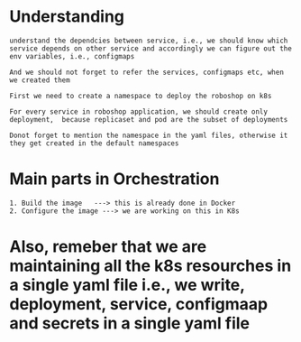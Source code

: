 # Understanding 

    understand the dependcies between service, i.e., we should know which service depends on other service and accordingly we can figure out the env variables, i.e., configmaps

    And we should not forget to refer the services, configmaps etc, when we created them

    First we need to create a namespace to deploy the roboshop on k8s

    For every service in roboshop application, we should create only deployment,  because replicaset and pod are the subset of deployments

    Donot forget to mention the namespace in the yaml files, otherwise it they get created in the default namespaces



# Main parts in Orchestration

    1. Build the image   ---> this is already done in Docker
    2. Configure the image ---> we are working on this in K8s

# Also, remeber that we are maintaining all the k8s resourches in a single yaml file i.e., we write, deployment, service, configmaap and secrets in a single yaml file

